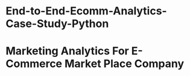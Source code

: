 # End-to-End-Ecomm-Analytics-Case-Study-Python
# Marketing Analytics For E-Commerce Market Place Company

